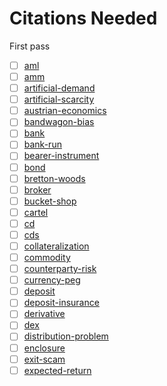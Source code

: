 # Citations Needed
First pass

- [ ] [aml](../concepts/aml.md)
- [ ] [amm](../concepts/amm.md)
- [ ] [artificial-demand](../concepts/artificial-demand.md)
- [ ] [artificial-scarcity](../concepts/artificial-scarcity.md)
- [ ] [austrian-economics](../concepts/austrian-economics.md)
- [ ] [bandwagon-bias](../concepts/bandwagon-bias.md)
- [ ] [bank](../concepts/bank.md)
- [ ] [bank-run](../concepts/bank.md)
- [ ] [bearer-instrument](../concepts/bearer-instrument.md)
- [ ] [bond](../concepts/bond.md)
- [ ] [bretton-woods](../concepts/bretton-woods.md)
- [ ] [broker](../concepts/broker.md)
- [ ] [bucket-shop](../concepts/bucket-shop.md)
- [ ] [cartel](../concepts/cartel.md)
- [ ] [cd](../concepts/cd.md)
- [ ] [cds](../concepts/cds.md)
- [ ] [collateralization](../concepts/collateralization.md)
- [ ] [commodity](../concepts/commodity.md)
- [ ] [counterparty-risk](../concepts/counterparty-risk.md)
- [ ] [currency-peg](../concepts/currency-peg.md)
- [ ] [deposit](../concepts/deposit.md)
- [ ] [deposit-insurance](../concepts/deposit-insurance.md)
- [ ] [derivative](../concepts/derivative.md)
- [ ] [dex](../concepts/dex.md)
- [ ] [distribution-problem](../concepts/distribution-problem.md)
- [ ] [enclosure](../concepts/enclosure.md)
- [ ] [exit-scam](../concepts/exit-scam.md)
- [ ] [expected-return](../concepts/expected-return.md)
